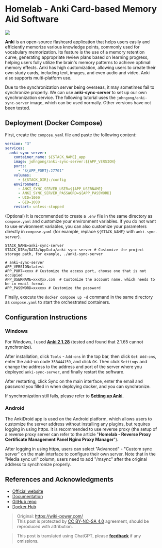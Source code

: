# Homelab - Anki Card-based Memory Aid Software

![](https://img.wiki-power.com/d/wiki-media/img/202306191745527.png)

**Anki** is an open-source flashcard application that helps users easily and efficiently memorize various knowledge points, commonly used for vocabulary memorization. Its feature is the use of a memory retention curve, generating appropriate review plans based on learning progress, helping users fully utilize the brain's memory patterns to achieve optimal memory effects. Anki has high customization, allowing users to create their own study cards, including text, images, and even audio and video. Anki also supports multi-platform use.

Due to the synchronization server being overseas, it may sometimes fail to synchronize properly. We can use **anki-sync-server** to set up our own synchronization service. The following tutorial uses the `johngong/anki-sync-server` image, which can be used normally. Other versions have not been tested.

## Deployment (Docker Compose)

First, create the `compose.yaml` file and paste the following content:

```yaml title="compose.yaml"
version: "3"
services:
  anki-sync-server:
    container_name: ${STACK_NAME}_app
    image: johngong/anki-sync-server:${APP_VERSION}
    ports:
      - "${APP_PORT}:27701"
    volumes:
      - ${STACK_DIR}:/config
    environment:
      - ANKI_SYNC_SERVER_USER=${APP_USERNAME}
      - ANKI_SYNC_SERVER_PASSWORD=${APP_PASSWORD}
      - UID=1000
      - GID=1000
    restart: unless-stopped
```

(Optional) It is recommended to create a `.env` file in the same directory as `compose.yaml` and customize your environment variables. If you do not want to use environment variables, you can also customize your parameters directly in `compose.yaml` (for example, replace `${STACK_NAME}` with `anki-sync-server`).

```dotenv title=".env"
STACK_NAME=anki-sync-server
STACK_DIR=/DATA/AppData/anki-sync-server # Customize the project storage path, for example, ./anki-sync-server

# anki-sync-server
APP_VERSION=latest
APP_PORT=xxxx # Customize the access port, choose one that is not occupied
APP_USERNAME=xxx@xx.com  # Customize the account name, which needs to be in email format
APP_PASSWORD=xxxxxx # Customize the password
```

Finally, execute the `docker compose up -d` command in the same directory as `compose.yaml` to start the orchestrated containers.

## Configuration Instructions

### Windows

For Windows, I used [**Anki 2.1.28**](https://github.com/ankitects/anki/releases/download/2.1.28/anki-2.1.28-windows.exe) (tested and found that 2.1.65 cannot synchronize).

After installation, click `Tools` - `Add-ons` in the top bar, then click `Get Add-ons`, enter the add-on code `358444159`, and click `OK`. Then click `Settings` and change the address to the address and port of the server where you deployed `anki-sync-server`, and finally restart the software.

After restarting, click Sync on the main interface, enter the email and password you filled in when deploying docker, and you can synchronize.

If synchronization still fails, please refer to [**Setting up Anki**](https://github.com/ankicommunity/anki-sync-server/blob/develop/README.md#setting-up-anki).

### Android

The AnkiDroid app is used on the Android platform, which allows users to customize the server address without installing any plugins, but requires logging in using https. It is recommended to use reverse proxy (the setup of a reverse proxy server can refer to the article "**Homelab - Reverse Proxy Certificate Management Panel Nginx Proxy Manager**").

After logging in using https, users can select "Advanced" - "Custom sync server" on the main interface to configure their own server. Note that in the "Media sync url" column, users need to add "/msync" after the original address to synchronize properly.

## References and Acknowledgments

- [Official website](https://apps.ankiweb.net/)
- [Documentation](https://www.navidrome.org/docs/installation/docker/)
- [GitHub repo](https://github.com/ankicommunity/anki-sync-server)
- [Docker Hub](https://hub.docker.com/r/johngong/anki-sync-server)

> Original: <https://wiki-power.com/>  
> This post is protected by [CC BY-NC-SA 4.0](https://creativecommons.org/licenses/by/4.0/deed.en) agreement, should be reproduced with attribution.

> This post is translated using ChatGPT, please [**feedback**](https://github.com/linyuxuanlin/Wiki_MkDocs/issues/new) if any omissions.
